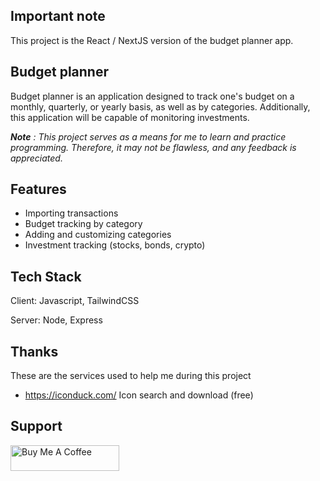 ## Important note
This project is the React / NextJS version of the budget planner app.

## Budget planner

Budget planner is an application designed to track one's budget on a monthly, quarterly, or yearly basis, as well as by categories. Additionally, this application will be capable of monitoring investments.

*__Note__ : This project serves as a means for me to learn and practice programming. Therefore, it may not be flawless, and any feedback is appreciated.*

## Features

- Importing transactions
- Budget tracking by category
- Adding and customizing categories
- Investment tracking (stocks, bonds, crypto)


## Tech Stack

Client: Javascript, TailwindCSS

Server: Node, Express

## Thanks
These are the services used to help me during this project
- https://iconduck.com/ Icon search and download (free)

## Support
<a href="https://www.buymeacoffee.com/bisol" target="_blank"><img src="https://cdn.buymeacoffee.com/buttons/default-orange.png" alt="Buy Me A Coffee" height="41" width="174"></a>